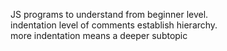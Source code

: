 JS programs to understand from beginner level. <br>
indentation level of comments establish hierarchy.<br>
more indentation means a deeper subtopic
